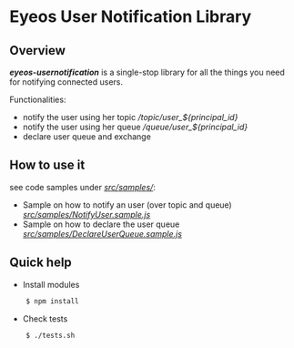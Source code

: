 Eyeos User Notification Library
===============================

## Overview

***eyeos-usernotification*** is a single-stop library for all the things you need for notifying connected users.

Functionalities:
* notify the user using her topic */topic/user_${principal_id}*
* notify the user using her queue */queue/user_${principal_id}*
* declare user queue and exchange

## How to use it

see code samples under [*src/samples/*](src/samples/):
* Sample on how to notify an user (over topic and queue) [*src/samples/NotifyUser.sample.js*](src/samples/NotifyUser.sample.js) 
* Sample on how to declare the user queue [*src/samples/DeclareUserQueue.sample.js*](src/samples/DeclareUserQueue.sample.js) 

## Quick help

* Install modules

```bash
	$ npm install
```

* Check tests

```bash
    $ ./tests.sh
```
